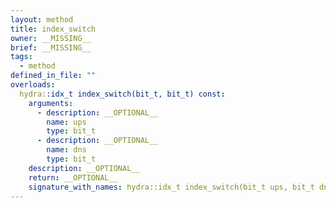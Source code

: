 ```yaml
---
layout: method
title: index_switch
owner: __MISSING__
brief: __MISSING__
tags:
  - method
defined_in_file: ""
overloads:
  hydra::idx_t index_switch(bit_t, bit_t) const:
    arguments:
      - description: __OPTIONAL__
        name: ups
        type: bit_t
      - description: __OPTIONAL__
        name: dns
        type: bit_t
    description: __OPTIONAL__
    return: __OPTIONAL__
    signature_with_names: hydra::idx_t index_switch(bit_t ups, bit_t dns) const
---
```

